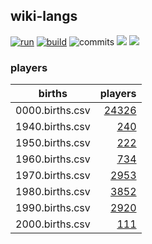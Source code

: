 ## wiki-langs
[![run](https://github.com/dreamerminsk/wiki-langs/actions/workflows/run.yml/badge.svg)](https://github.com/dreamerminsk/wiki-langs/actions/workflows/run.yml)
[![build](https://github.com/dreamerminsk/wiki-langs/actions/workflows/build.yml/badge.svg)](https://github.com/dreamerminsk/wiki-langs/actions/workflows/build.yml)
![commits](https://img.shields.io/github/commit-activity/w/dreamerminsk/wiki-langs)
![](https://img.shields.io/github/languages/code-size/dreamerminsk/wiki-langs)
![](https://img.shields.io/github/repo-size/dreamerminsk/wiki-langs)

### players
| births | players |
| :----: | ------: |
| 0000.births.csv | [24326](players/0000.births.csv) |
| 1940.births.csv | [240](players/1940.births.csv) |
| 1950.births.csv | [222](players/1950.births.csv) |
| 1960.births.csv | [734](players/1960.births.csv) |
| 1970.births.csv | [2953](players/1970.births.csv) |
| 1980.births.csv | [3852](players/1980.births.csv) |
| 1990.births.csv | [2920](players/1990.births.csv) |
| 2000.births.csv | [111](players/2000.births.csv) |

